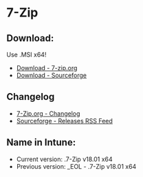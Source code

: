 # 7-Zip
## Download:
Use .MSI x64!
* [Download - 7-zip.org](https://7-zip.org/download.html)
* [Download - Sourceforge](https://sourceforge.net/projects/sevenzip/files/7-Zip/)

## Changelog
* [7-Zip.org - Changelog](https://www.7-zip.org/history.txt)
* [Sourceforge - Releases RSS Feed](https://sourceforge.net/projects/sevenzip/rss?path=/7-Zip)

## Name in Intune:
* Current version: .7-Zip v18.01 x64
* Previous version: _EOL - .7-Zip v18.01 x64
